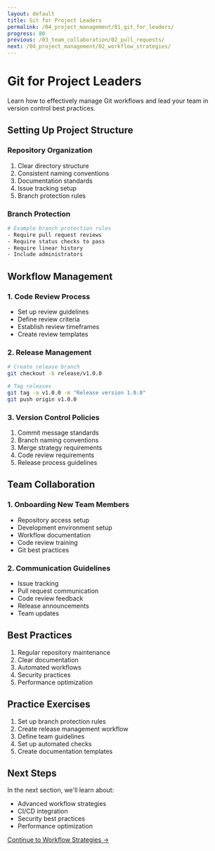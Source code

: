```yaml
---
layout: default
title: Git for Project Leaders
permalink: /04_project_management/01_git_for_leaders/
progress: 80
previous: /03_team_collaboration/02_pull_requests/
next: /04_project_management/02_workflow_strategies/
---
```


# Git for Project Leaders

Learn how to effectively manage Git workflows and lead your team in version control best practices.

## Setting Up Project Structure

### Repository Organization

1. Clear directory structure
2. Consistent naming conventions
3. Documentation standards
4. Issue tracking setup
5. Branch protection rules

### Branch Protection

```bash
# Example branch protection rules
- Require pull request reviews
- Require status checks to pass
- Require linear history
- Include administrators
```

## Workflow Management

### 1. Code Review Process

- Set up review guidelines
- Define review criteria
- Establish review timeframes
- Create review templates

### 2. Release Management

```bash
# Create release branch
git checkout -b release/v1.0.0

# Tag releases
git tag -a v1.0.0 -m "Release version 1.0.0"
git push origin v1.0.0
```

### 3. Version Control Policies

1. Commit message standards
2. Branch naming conventions
3. Merge strategy requirements
4. Code review requirements
5. Release process guidelines

## Team Collaboration

### 1. Onboarding New Team Members

- Repository access setup
- Development environment setup
- Workflow documentation
- Code review training
- Git best practices

### 2. Communication Guidelines

- Issue tracking
- Pull request communication
- Code review feedback
- Release announcements
- Team updates

## Best Practices

1. Regular repository maintenance
2. Clear documentation
3. Automated workflows
4. Security practices
5. Performance optimization

## Practice Exercises

1. Set up branch protection rules
2. Create release management workflow
3. Define team guidelines
4. Set up automated checks
5. Create documentation templates

## Next Steps

In the next section, we'll learn about:
- Advanced workflow strategies
- CI/CD integration
- Security best practices
- Performance optimization

[Continue to Workflow Strategies →](/04_project_management/02_workflow_strategies/) 